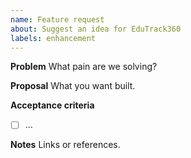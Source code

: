 ```yaml
---
name: Feature request
about: Suggest an idea for EduTrack360
labels: enhancement
---
```


**Problem**
What pain are we solving?

**Proposal**
What you want built.

**Acceptance criteria**
- [ ] …

**Notes**
Links or references.
